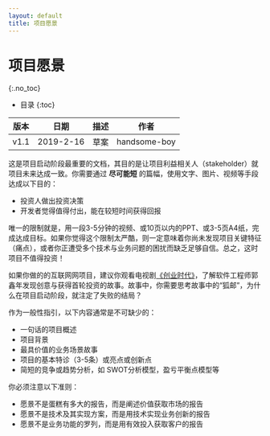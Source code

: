 ```yaml
---
layout: default
title: 项目愿景
---
```


# 项目愿景
{:.no_toc}

* 目录
{:toc}

| 版本 |   日期    | 描述 |  作者   |
| :--: | :-------: | :--: | :-----: |
| v1.1 | 2019-2-16 | 草案 | handsome-boy |

这是项目启动阶段最重要的文档，其目的是让项目利益相关人（stakeholder）就项目未来达成一致。你需要通过 **尽可能短** 的篇幅，使用文字、图片、视频等手段达成以下目的：

* 投资人做出投资决策
* 开发者觉得值得付出，能在较短时间获得回报

唯一的限制就是，用一段3-5分钟的视频、或10页以内的PPT、或3-5页A4纸，完成达成目标。如果你觉得这个限制太严酷，则一定意味着你尚未发现项目关键特征（痛点），或者你正遭受多个技术与业务问题的困扰而缺乏足够自信。总之，这时项目不值得投资！ 

如果你做的的互联网网项目，建议你观看电视剧[《创业时代》](http://www.iqiyi.com/lib/m_214677414.html)，了解软件工程师郭鑫年发现创意与获得首轮投资的故事。故事中，你需要思考故事中的“狐邮”，为什么在项目启动阶段，就注定了失败的结局？

作为一般性指引，以下内容通常是不可缺少的：

* 一句话的项目概述
* 项目背景
* 最具价值的业务场景故事
* 项目的基本特诊（3-5条）或亮点或创新点
* 简短的竞争或趋势分析，如 SWOT分析模型，盈亏平衡点模型等

你必须注意以下准则：

* 愿景不是蛋糕有多大的报告，而是阐述价值获取市场的报告
* 愿景不是技术及其实现方案，而是用技术实现业务创新的报告
* 愿景不是业务功能的罗列，而是用有效投入获取客户的报告


